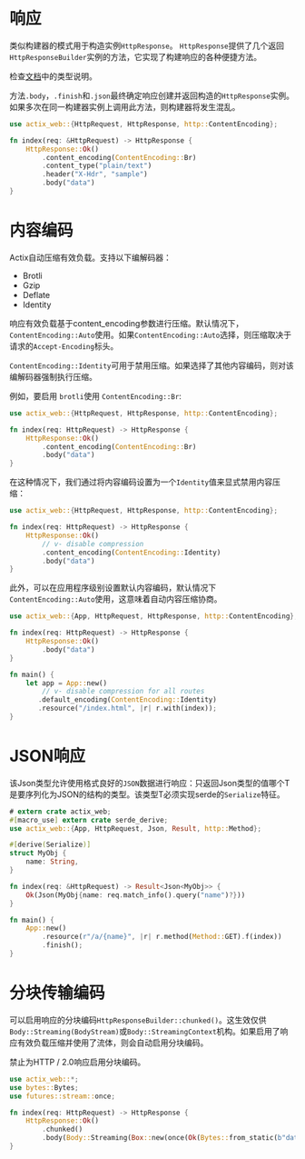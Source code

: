 # 响应
类似构建器的模式用于构造实例`HttpResponse`。 `HttpResponse`提供了几个返回`HttpResponseBuilder`实例的方法，它实现了构建响应的各种便捷方法。

检查[文档](https://actix.rs/actix-web/actix_web/dev/struct.HttpResponseBuilder.html)中的类型说明。

方法`.body`，`.finish`和`.json`最终确定响应创建并返回构造的`HttpResponse`实例。如果多次在同一构建器实例上调用此方法，则构建器将发生混乱。

```rust
use actix_web::{HttpRequest, HttpResponse, http::ContentEncoding};

fn index(req: &HttpRequest) -> HttpResponse {
    HttpResponse::Ok()
        .content_encoding(ContentEncoding::Br)
        .content_type("plain/text")
        .header("X-Hdr", "sample")
        .body("data")
}
```

# 内容编码

Actix自动压缩有效负载。支持以下编解码器：

* Brotli
* Gzip
* Deflate
* Identity

响应有效负载基于content_encoding参数进行压缩。默认情况下，`ContentEncoding::Auto`使用。如果`ContentEncoding::Auto`选择，则压缩取决于请求的`Accept-Encoding`标头。

`ContentEncoding::Identity`可用于禁用压缩。如果选择了其他内容编码，则对该编解码器强制执行压缩。

例如，要启用 `brotli`使用 `ContentEncoding::Br`:

```rust
use actix_web::{HttpRequest, HttpResponse, http::ContentEncoding};

fn index(req: HttpRequest) -> HttpResponse {
    HttpResponse::Ok()
        .content_encoding(ContentEncoding::Br)
        .body("data")
}
```

在这种情况下，我们通过将内容编码设置为一个`Identity`值来显式禁用内容压缩：

```rust
use actix_web::{HttpRequest, HttpResponse, http::ContentEncoding};

fn index(req: HttpRequest) -> HttpResponse {
    HttpResponse::Ok()
        // v- disable compression
        .content_encoding(ContentEncoding::Identity)
        .body("data")
}
```

此外，可以在应用程序级别设置默认内容编码，默认情况下`ContentEncoding::Auto`使用，这意味着自动内容压缩协商。

```rust
use actix_web::{App, HttpRequest, HttpResponse, http::ContentEncoding};

fn index(req: HttpRequest) -> HttpResponse {
    HttpResponse::Ok()
        .body("data")
}

fn main() {
    let app = App::new()
        // v- disable compression for all routes
       .default_encoding(ContentEncoding::Identity)
       .resource("/index.html", |r| r.with(index));
}
```

# JSON响应
该Json类型允许使用格式良好的`JSON`数据进行响应：只返回Json类型的值哪个T是要序列化为JSON的结构的类型。该类型T必须实现serde的`Serialize`特征。

```rust
# extern crate actix_web;
#[macro_use] extern crate serde_derive;
use actix_web::{App, HttpRequest, Json, Result, http::Method};

#[derive(Serialize)]
struct MyObj {
    name: String,
}

fn index(req: &HttpRequest) -> Result<Json<MyObj>> {
    Ok(Json(MyObj{name: req.match_info().query("name")?}))
}

fn main() {
    App::new()
        .resource(r"/a/{name}", |r| r.method(Method::GET).f(index))
        .finish();
}
```

# 分块传输编码

可以启用响应的分块编码`HttpResponseBuilder::chunked()`。这生效仅供`Body::Streaming(BodyStream)`或`Body::StreamingContext`机构。如果启用了响应有效负载压缩并使用了流体，则会自动启用分块编码。

禁止为HTTP / 2.0响应启用分块编码。

```rust
use actix_web::*;
use bytes::Bytes;
use futures::stream::once;

fn index(req: HttpRequest) -> HttpResponse {
    HttpResponse::Ok()
        .chunked()
        .body(Body::Streaming(Box::new(once(Ok(Bytes::from_static(b"data"))))))
}
```
